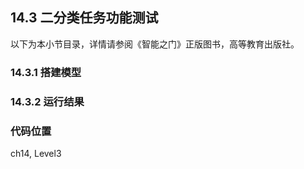 <!--Copyright © Microsoft Corporation. All rights reserved.
  适用于[License](https://github.com/Microsoft/ai-edu/blob/master/LICENSE.md)版权许可-->

## 14.3 二分类任务功能测试

以下为本小节目录，详情请参阅《智能之门》正版图书，高等教育出版社。

### 14.3.1 搭建模型


### 14.3.2 运行结果

### 代码位置

ch14, Level3
